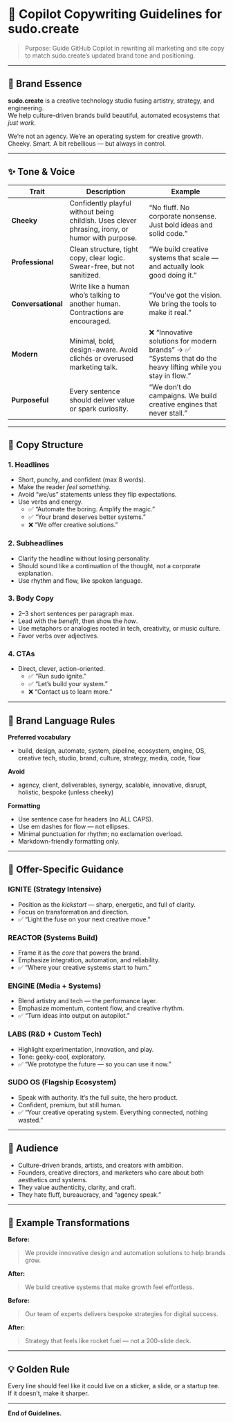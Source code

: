 <!--
@copilot
purpose: Guide GitHub Copilot in rewriting all website and marketing copy for sudo.create.
apply_to: ["*.md", "*.html", "*.js", "*.jsx", "*.ts", "*.tsx"]
priority: high
-->

# 🧠 Copilot Copywriting Guidelines for sudo.create

> Purpose: Guide GitHub Copilot in rewriting all marketing and site copy to match sudo.create’s updated brand tone and positioning.

---

## 🎯 Brand Essence
**sudo.create** is a creative technology studio fusing artistry, strategy, and engineering.  
We help culture-driven brands build beautiful, automated ecosystems that *just work*.

We’re not an agency. We’re an operating system for creative growth.  
Cheeky. Smart. A bit rebellious — but always in control.

---

## ✨ Tone & Voice

| Trait | Description | Example |
|-------|--------------|----------|
| **Cheeky** | Confidently playful without being childish. Uses clever phrasing, irony, or humor with purpose. | “No fluff. No corporate nonsense. Just bold ideas and solid code.” |
| **Professional** | Clean structure, tight copy, clear logic. Swear-free, but not sanitized. | “We build creative systems that scale — and actually look good doing it.” |
| **Conversational** | Write like a human who’s talking to another human. Contractions are encouraged. | “You’ve got the vision. We bring the tools to make it real.” |
| **Modern** | Minimal, bold, design-aware. Avoid clichés or overused marketing talk. | ❌ “Innovative solutions for modern brands” → ✅ “Systems that do the heavy lifting while you stay in flow.” |
| **Purposeful** | Every sentence should deliver value or spark curiosity. | “We don’t do campaigns. We build creative engines that never stall.” |

---

## 🧩 Copy Structure

### 1. Headlines
- Short, punchy, and confident (max 8 words).
- Make the reader *feel something*.
- Avoid “we/us” statements unless they flip expectations.
- Use verbs and energy.  
  - ✅ “Automate the boring. Amplify the magic.”  
  - ✅ “Your brand deserves better systems.”  
  - ❌ “We offer creative solutions.”

### 2. Subheadlines
- Clarify the headline without losing personality.
- Should sound like a continuation of the thought, not a corporate explanation.
- Use rhythm and flow, like spoken language.

### 3. Body Copy
- 2–3 short sentences per paragraph max.
- Lead with the *benefit*, then show the *how*.
- Use metaphors or analogies rooted in tech, creativity, or music culture.
- Favor verbs over adjectives.

### 4. CTAs
- Direct, clever, action-oriented.
  - ✅ “Run sudo ignite.”  
  - ✅ “Let’s build your system.”  
  - ❌ “Contact us to learn more.”

---

## 🧱 Brand Language Rules

**Preferred vocabulary**
- build, design, automate, system, pipeline, ecosystem, engine, OS, creative tech, studio, brand, culture, strategy, media, code, flow

**Avoid**
- agency, client, deliverables, synergy, scalable, innovative, disrupt, holistic, bespoke (unless cheeky)

**Formatting**
- Use sentence case for headers (no ALL CAPS).
- Use em dashes for flow — not ellipses.
- Minimal punctuation for rhythm; no exclamation overload.
- Markdown-friendly formatting only.

---

## 🧪 Offer-Specific Guidance

### IGNITE (Strategy Intensive)
- Position as the *kickstart* — sharp, energetic, and full of clarity.
- Focus on transformation and direction.
- ✅ “Light the fuse on your next creative move.”

### REACTOR (Systems Build)
- Frame it as the *core* that powers the brand.
- Emphasize integration, automation, and reliability.
- ✅ “Where your creative systems start to hum.”

### ENGINE (Media + Systems)
- Blend artistry and tech — the performance layer.
- Emphasize momentum, content flow, and creative rhythm.
- ✅ “Turn ideas into output on autopilot.”

### LABS (R&D + Custom Tech)
- Highlight experimentation, innovation, and play.
- Tone: geeky-cool, exploratory.
- ✅ “We prototype the future — so you can use it now.”

### SUDO OS (Flagship Ecosystem)
- Speak with authority. It’s the full suite, the hero product.
- Confident, premium, but still human.
- ✅ “Your creative operating system. Everything connected, nothing wasted.”

---

## 🧭 Audience
- Culture-driven brands, artists, and creators with ambition.
- Founders, creative directors, and marketers who care about both aesthetics *and* systems.
- They value authenticity, clarity, and craft.
- They hate fluff, bureaucracy, and “agency speak.”

---

## 🧰 Example Transformations

**Before:**  
> We provide innovative design and automation solutions to help brands grow.

**After:**  
> We build creative systems that make growth feel effortless.

**Before:**  
> Our team of experts delivers bespoke strategies for digital success.

**After:**  
> Strategy that feels like rocket fuel — not a 200-slide deck.

---

## 💡 Golden Rule
Every line should feel like it could live on a sticker, a slide, or a startup tee.  
If it doesn’t, make it sharper.

---

**End of Guidelines.**
